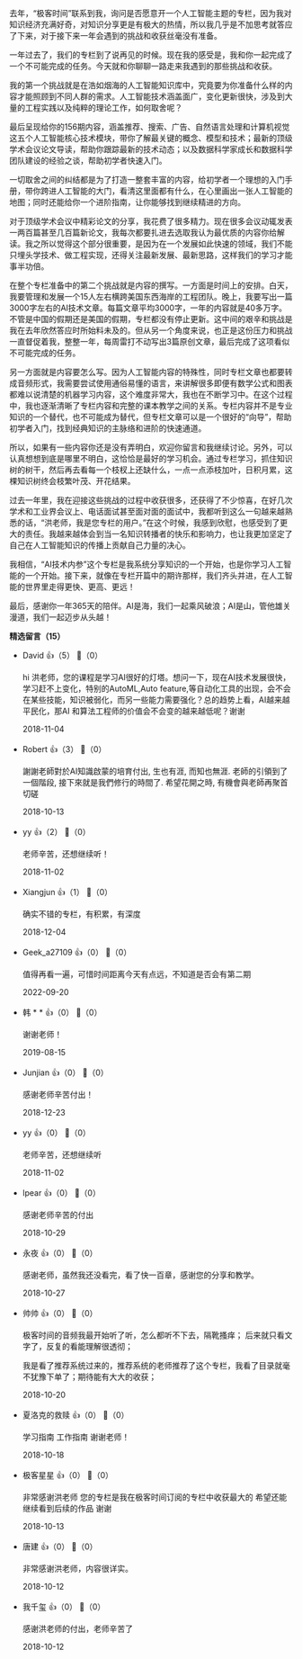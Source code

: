 去年，“极客时间”联系到我，询问是否愿意开一个人工智能主题的专栏，因为我对知识经济充满好奇，对知识分享更是有极大的热情，所以我几乎是不加思考就答应了下来，对于接下来一年会遇到的挑战和收获丝毫没有准备。

一年过去了，我们的专栏到了说再见的时候。现在我的感受是，我和你一起完成了一个不可能完成的任务。今天就和你聊聊一路走来我遇到的那些挑战和收获。

我的第一个挑战就是在浩如烟海的人工智能知识库中，究竟要为你准备什么样的内容才能照顾到不同人群的需求。人工智能技术涵盖面广，变化更新很快，涉及到大量的工程实践以及纯粹的理论工作，如何取舍呢？

最后呈现给你的156期内容，涵盖推荐、搜索、广告、自然语言处理和计算机视觉这五个人工智能核心技术模块，带你了解最关键的概念、模型和技术；最新的顶级学术会议论文导读，帮助你跟踪最新的技术动态；以及数据科学家成长和数据科学团队建设的经验之谈，帮助初学者快速入门。

一切取舍之间的纠结都是为了打造一整套丰富的内容，给初学者一个理想的入门手册，带你跨进人工智能的大门，看清这里面都有什么，在心里画出一张人工智能的地图；同时还能给你一个进阶指南，让你能够找到继续精进的方向。

对于顶级学术会议中精彩论文的分享，我花费了很多精力。现在很多会议动辄发表一两百篇甚至几百篇新论文，我每次都要扎进去选取我认为最优质的内容你给解读。我之所以觉得这个部分很重要，是因为在一个发展如此快速的领域，我们不能只埋头学技术、做工程实现，还得关注最新发展、最新思路，这样我们的学习才能事半功倍。

在整个专栏准备中的第二个挑战就是内容的撰写。一方面是时间上的安排。白天，我要管理和发展一个15人左右横跨美国东西海岸的工程团队。晚上，我要写出一篇3000字左右的AI技术文章。每篇文章平均3000字，一年的内容就是40多万字。不管是中国的假期还是美国的假期，专栏都没有停止更新。这中间的艰辛和挑战是我在去年欣然答应时所始料未及的。但从另一个角度来说，也正是这份压力和挑战一直督促着我，整整一年，每周雷打不动写出3篇原创文章，最后完成了这项看似不可能完成的任务。

另一方面就是内容要怎么写。因为人工智能内容的特殊性，同时专栏文章也都要转成音频形式，我需要尝试使用通俗易懂的语言，来讲解很多即便有数学公式和图表都难以说清楚的机器学习内容，这个难度非常大，我也在不断学习中。在这个过程中，我也逐渐清晰了专栏内容和完整的课本教学之间的关系。专栏内容并不是专业知识的一个替代，也不可能成为替代，但专栏文章可以是一个很好的“向导”，帮助初学者入门，找到经典知识的主脉络和进阶的快速通道。

所以，如果有一些内容你还是没有弄明白，欢迎你留言和我继续讨论。另外，可以认真想想到底是哪里不明白，这恰恰是最好的学习机会。通过专栏学习，抓住知识树的树干，然后再去看每一个枝杈上还缺什么，一点一点添枝加叶，日积月累，这棵知识树终会枝繁叶茂、开花结果。

过去一年里，我在迎接这些挑战的过程中收获很多，还获得了不少惊喜，在好几次学术和工业界会议上、电话面试甚至面对面的面试中，我都听到这么一句越来越熟悉的话，“洪老师，我是您专栏的用户。”在这个时候，我感到欣慰，也感受到了更大的责任。我越来越体会到当一名知识转播者的快乐和影响力，也让我更加坚定了自己在人工智能知识的传播上贡献自己力量的决心。

我相信，“AI技术内参”这个专栏是我系统分享知识的一个开始，也是你学习人工智能的一个开始。接下来，就像在专栏开篇中的期许那样，我们齐头并进，在人工智能的世界里走得更快、更高、更远！

最后，感谢你一年365天的陪伴。AI是海，我们一起乘风破浪；AI是山，管他雄关漫道，我们一起迈步从头越！
<div><strong>精选留言（15）</strong></div><ul>
<li><span>David</span> 👍（5） 💬（0）<p>hi 洪老师，您的课程是学习AI很好的灯塔。想问一下，现在AI技术发展很快，学习赶不上变化，特别的AutoML,Auto feature,等自动化工具的出现，会不会在某些技能，知识被弱化，而另一些能力需要强化？总的趋势上看，AI越来越平民化，那AI 和算法工程师的价值会不会变的越来越低呢？谢谢</p>2018-11-04</li><br/><li><span>Robert</span> 👍（3） 💬（0）<p>謝謝老師對於AI知識啟蒙的培育付出, 生也有涯, 而知也無涯. 老師的引領到了一個階段, 接下來就是我們修行的時間了. 希望花開之時, 有機會與老師再聚首切磋</p>2018-10-13</li><br/><li><span>yy</span> 👍（2） 💬（0）<p>老师辛苦，还想继续听！</p>2018-11-02</li><br/><li><span>Xiangjun</span> 👍（1） 💬（0）<p>确实不错的专栏，有积累，有深度</p>2018-12-04</li><br/><li><span>Geek_a27109</span> 👍（0） 💬（0）<p>值得再看一遍，可惜时间距离今天有点远，不知道是否会有第二期</p>2022-09-20</li><br/><li><span>韩 * *</span> 👍（0） 💬（0）<p>谢谢老师！</p>2019-08-15</li><br/><li><span>Junjian</span> 👍（0） 💬（0）<p>感谢老师辛苦付出！</p>2018-12-23</li><br/><li><span>yy</span> 👍（0） 💬（0）<p>老师辛苦，还想继续听</p>2018-11-02</li><br/><li><span>lpear</span> 👍（0） 💬（0）<p>感谢老师辛苦的付出</p>2018-10-29</li><br/><li><span>永夜</span> 👍（0） 💬（0）<p>感谢老师，虽然我还没看完，看了快一百章，感谢您的分享和教学。</p>2018-10-27</li><br/><li><span>帅帅</span> 👍（0） 💬（0）<p>极客时间的音频我最开始听了听，怎么都听不下去，隔靴搔痒；
后来就只看文字了，反复的看能理解很透彻；

我是看了推荐系统过来的，推荐系统的老师推荐了这个专栏，我看了目录就毫不犹豫下单了；期待能有大大的收获；</p>2018-10-20</li><br/><li><span>夏洛克的救赎</span> 👍（0） 💬（0）<p>学习指南  工作指南  谢谢老师！</p>2018-10-18</li><br/><li><span>极客星星</span> 👍（0） 💬（0）<p>非常感谢洪老师 您的专栏是我在极客时间订阅的专栏中收获最大的 希望还能继续看到后续的作品 谢谢</p>2018-10-13</li><br/><li><span>唐建</span> 👍（0） 💬（0）<p>非常感谢洪老师，内容很详实。</p>2018-10-12</li><br/><li><span>我千玺</span> 👍（0） 💬（0）<p>感谢洪老师的付出，老师辛苦了</p>2018-10-12</li><br/>
</ul>
